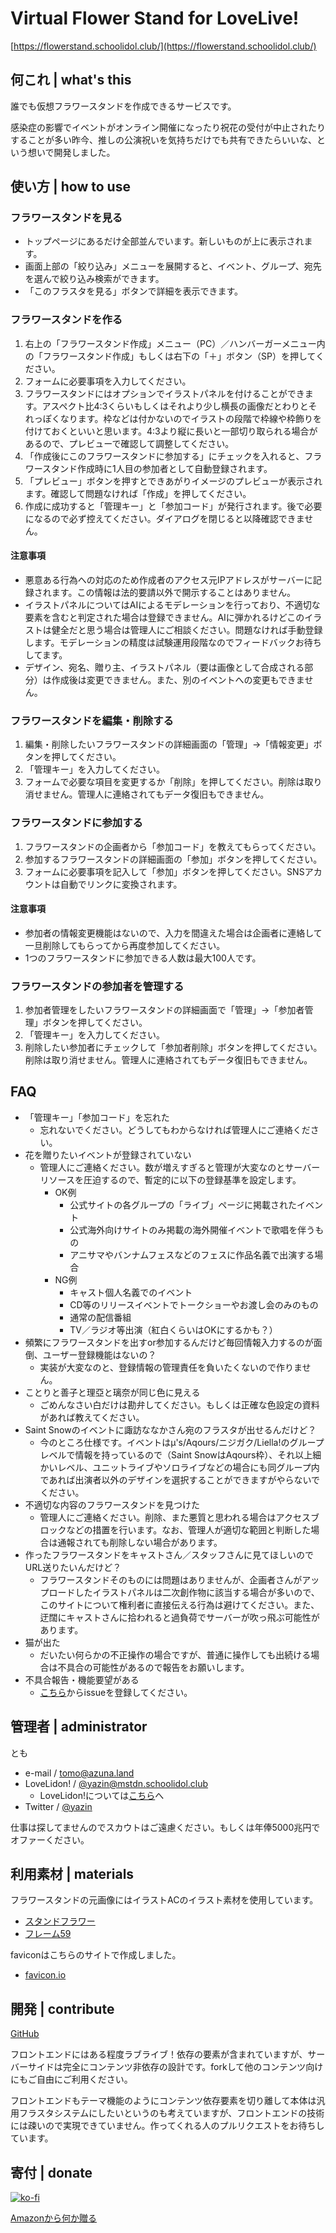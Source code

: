 # Virtual Flower Stand for LoveLive!

[https://flowerstand.schoolidol.club/](https://flowerstand.schoolidol.club/)

## 何これ | what's this

誰でも仮想フラワースタンドを作成できるサービスです。

感染症の影響でイベントがオンライン開催になったり祝花の受付が中止されたりすることが多い昨今、推しの公演祝いを気持ちだけでも共有できたらいいな、という想いで開発しました。

## 使い方 | how to use

### フラワースタンドを見る

- トップページにあるだけ全部並んでいます。新しいものが上に表示されます。
- 画面上部の「絞り込み」メニューを展開すると、イベント、グループ、宛先を選んで絞り込み検索ができます。
- 「このフラスタを見る」ボタンで詳細を表示できます。

### フラワースタンドを作る

1. 右上の「フラワースタンド作成」メニュー（PC）／ハンバーガーメニュー内の「フラワースタンド作成」もしくは右下の「＋」ボタン（SP）を押してください。
1. フォームに必要事項を入力してください。
1. フラワースタンドにはオプションでイラストパネルを付けることができます。アスペクト比4:3くらいもしくはそれより少し横長の画像だとわりとそれっぽくなります。枠などは付かないのでイラストの段階で枠線や枠飾りを付けておくといいと思います。4:3より縦に長いと一部切り取られる場合があるので、プレビューで確認して調整してください。
1. 「作成後にこのフラワースタンドに参加する」にチェックを入れると、フラワースタンド作成時に1人目の参加者として自動登録されます。
1. 「プレビュー」ボタンを押すとできあがりイメージのプレビューが表示されます。確認して問題なければ「作成」を押してください。
1. 作成に成功すると「管理キー」と「参加コード」が発行されます。後で必要になるので必ず控えてください。ダイアログを閉じると以降確認できません。

#### 注意事項

- 悪意ある行為への対応のため作成者のアクセス元IPアドレスがサーバーに記録されます。この情報は法的要請以外で開示することはありません。
- イラストパネルについてはAIによるモデレーションを行っており、不適切な要素を含むと判定された場合は登録できません。AIに弾かれるけどこのイラストは健全だと思う場合は管理人にご相談ください。問題なければ手動登録します。モデレーションの精度は試験運用段階なのでフィードバックお待ちしてます。
- デザイン、宛名、贈り主、イラストパネル（要は画像として合成される部分）は作成後は変更できません。また、別のイベントへの変更もできません。

### フラワースタンドを編集・削除する

1. 編集・削除したいフラワースタンドの詳細画面の「管理」→「情報変更」ボタンを押してください。
1. 「管理キー」を入力してください。
1. フォームで必要な項目を変更するか「削除」を押してください。削除は取り消せません。管理人に連絡されてもデータ復旧もできません。

### フラワースタンドに参加する

1. フラワースタンドの企画者から「参加コード」を教えてもらってください。
1. 参加するフラワースタンドの詳細画面の「参加」ボタンを押してください。
1. フォームに必要事項を記入して「参加」ボタンを押してください。SNSアカウントは自動でリンクに変換されます。

#### 注意事項

- 参加者の情報変更機能はないので、入力を間違えた場合は企画者に連絡して一旦削除してもらってから再度参加してください。
- 1つのフラワースタンドに参加できる人数は最大100人です。

### フラワースタンドの参加者を管理する

1. 参加者管理をしたいフラワースタンドの詳細画面で「管理」→「参加者管理」ボタンを押してください。
1. 「管理キー」を入力してください。
1. 削除したい参加者にチェックして「参加者削除」ボタンを押してください。削除は取り消せません。管理人に連絡されてもデータ復旧もできません。

## FAQ

- 「管理キー」「参加コード」を忘れた
  - 忘れないでください。どうしてもわからなければ管理人にご連絡ください。
- 花を贈りたいイベントが登録されていない
  - 管理人にご連絡ください。数が増えすぎると管理が大変なのとサーバーリソースを圧迫するので、暫定的に以下の登録基準を設定します。
    - OK例
      - 公式サイトの各グループの「ライブ」ページに掲載されたイベント
      - 公式海外向けサイトのみ掲載の海外開催イベントで歌唱を伴うもの
      - アニサマやバンナムフェスなどのフェスに作品名義で出演する場合
    - NG例
      - キャスト個人名義でのイベント
      - CD等のリリースイベントでトークショーやお渡し会のみのもの
      - 通常の配信番組
      - TV／ラジオ等出演（紅白くらいはOKにするかも？）
- 頻繁にフラワースタンドを出すor参加するんだけど毎回情報入力するのが面倒、ユーザー登録機能はないの？
  - 実装が大変なのと、登録情報の管理責任を負いたくないので作りません。
- ことりと善子と理亞と璃奈が同じ色に見える
  - ごめんなさい白だけは勘弁してください。もしくは正確な色設定の資料があれば教えてください。
- Saint Snowのイベントに諏訪ななかさん宛のフラスタが出せるんだけど？
  - 今のところ仕様です。イベントはμ's/Aqours/ニジガク/Liella!のグループレベルで情報を持っているので（Saint SnowはAqours枠）、それ以上細かいレベル、ユニットライブやソロライブなどの場合にも同グループ内であれば出演者以外のデザインを選択することができますがやらないでください。
- 不適切な内容のフラワースタンドを見つけた
  - 管理人にご連絡ください。削除、また悪質と思われる場合はアクセスブロックなどの措置を行います。なお、管理人が適切な範囲と判断した場合は通報されても削除しない場合があります。
- 作ったフラワースタンドをキャストさん／スタッフさんに見てほしいのでURL送りたいんだけど？
  - フラワースタンドそのものには問題はありませんが、企画者さんがアップロードしたイラストパネルは二次創作物に該当する場合が多いので、このサイトについて権利者に直接伝える行為は避けてください。また、迂闊にキャストさんに拾われると過負荷でサーバーが吹っ飛ぶ可能性があります。
- 猫が出た
  - だいたい何らかの不正操作の場合ですが、普通に操作しても出続ける場合は不具合の可能性があるので報告をお願いします。
- 不具合報告・機能要望がある
  - [こちら](https://github.com/yazin/flowerstand/issues)からissueを登録してください。

## 管理者 | administrator

とも

- e-mail / [tomo@azuna.land](mailto:tomo@azuna.land)
- LoveLidon! / [@yazin@mstdn.schoolidol.club](https://mstdn.schoolidol.club/@yazin)
  - LoveLidon!については[こちら](https://mstdn.schoolidol.club/about)へ
- Twitter / [@yazin](https://twitter.com/yazin)

仕事は探してませんのでスカウトはご遠慮ください。もしくは年俸5000兆円でオファーください。

## 利用素材 | materials

フラワースタンドの元画像にはイラストACのイラスト素材を使用しています。

- [スタンドフラワー](https://www.ac-illust.com/main/detail.php?id=87614)
- [フレーム59](ttps://www.ac-illust.com/main/detail.php?id=699401)

faviconはこちらのサイトで作成しました。

- [favicon.io](https://favicon.io/)

## 開発 | contribute

[GitHub](https://github.com/yazin/flowerstand)

フロントエンドにはある程度ラブライブ！依存の要素が含まれていますが、サーバーサイドは完全にコンテンツ非依存の設計です。forkして他のコンテンツ向けにもご自由にご利用ください。

フロントエンドもテーマ機能のようにコンテンツ依存要素を切り離して本体は汎用フラスタシステムにしたいというのも考えていますが、フロントエンドの技術には疎いので実現できていません。作ってくれる人のプルリクエストをお待ちしています。

## 寄付 | donate

[![ko-fi](https://www.ko-fi.com/img/githubbutton_sm.svg)](https://ko-fi.com/K3K72GPJM)

[Amazonから何か贈る](https://www.amazon.jp/hz/wishlist/ls/EADMEL2AM59L?ref_=wl_share)
